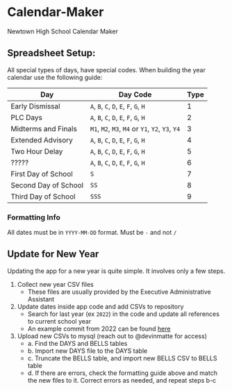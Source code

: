 # Calendar-Maker

Newtown High School Calendar Maker

Spreadsheet Setup:
--------

All special types of days, have special codes. When building the year calendar use the following guide:

Day | Day Code | Type
----|------|-------|
Early Dismissal |`A`, `B`, `C`, `D`, `E`, `F`, `G`, `H`| 1 |
PLC Days |`A`, `B`, `C`, `D`, `E`, `F`, `G`, `H`| 2 |
Midterms and Finals |`M1`, `M2`, `M3`, `M4` or `Y1`, `Y2`, `Y3`, `Y4`| 3 |
Extended Advisory |`A`, `B`, `C`, `D`, `E`, `F`, `G`, `H`| 4 |
Two Hour Delay |`A`, `B`, `C`, `D`, `E`, `F`, `G`, `H`| 5 |
????? |`A`, `B`, `C`, `D`, `E`, `F`, `G`, `H`| 6 |
First Day of School |`S`| 7 | 
Second Day of School |`SS`| 8 | 
Third Day of School |`SSS`| 9 | 

### Formatting Info

All dates must be in `YYYY-MM-DD` format. Must be `-` and not `/`


Update for New Year
-------------------

Updating the app for a new year is quite simple. It involves only a few steps.

1. Collect new year CSV files
    - These files are usually provided by the Executive Administrative Assistant
2. Update dates inside app code and add CSVs to repository
    - Search for last year (ex `2022`) in the code and update all references to current school year
    - An example commit from 2022 can be found [here](https://github.com/devinmatte/NHS-Calendar-Maker/commit/c2cc51ee7589cb245ac98e4a4e070af3a123282c)
3. Upload new CSVs to mysql (reach out to @devinmatte for access)
    - a. Find the DAYS and BELLS tables
    - b. Import new DAYS file to the DAYS table
    - c. Truncate the BELLS table, and import new BELLS CSV to BELLS table
    - d. If there are errors, check the formatting guide above and match the new files to it. Correct errors as needed, and repeat steps b-c
